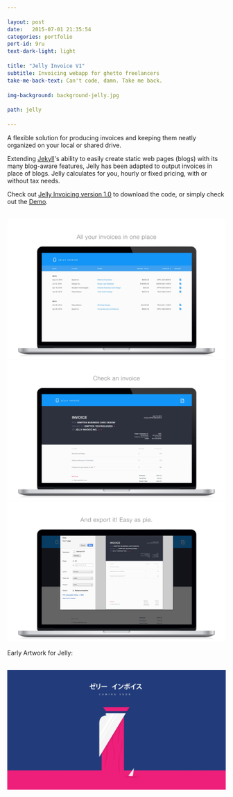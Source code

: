 ```yaml
---

layout: post
date:   2015-07-01 21:35:54
categories: portfolio
port-id: 9ru
text-dark-light: light

title: "Jelly Invoice V1"
subtitle: Invoicing webapp for ghetto freelancers
take-me-back-text: Can't code, damn. Take me back.

img-background: background-jelly.jpg

path: jelly

---
```


A flexible solution for producing invoices and keeping them neatly organized on your local or shared drive.

Extending <a href="http://jekyllrb.com/" target="_blank">Jekyll</a>'s ability to easily create static web pages (blogs) with its many blog-aware features, Jelly has been adapted to output invoices in place of blogs. Jelly calculates for you, hourly or fixed pricing, with or without tax needs.

Check out <a href="http://mrurka.github.io/jelly-invoice-website/" target="_blank">Jelly Invoicing version 1.0</a> to download the code, or simply check out the <a href="http://mrurka.github.io/jelly-invoice/" target="_blank">Demo</a>.

<div class="image-container">
    <img class="clear" src=""/>
    <img class="w4" src="./img/work/jelly/jelly-invoice-screen1.jpg" alt="Preview of Jelly Invoice's Index of Invoices"/>
    <img class="w4" src="./img/work/jelly/jelly-invoice-screen2.jpg" alt="Preview of Jelly Invoice Invoice Page"/>
    <img class="w4" src="./img/work/jelly/jelly-invoice-screen3.jpg" alt="Preview of Jelly Invoice Exporting an invoice"/>
</div>

Early Artwork for Jelly:

<div class="image-container">
    <img class="clear" src=""/>
    <img class="w4" src="./img/work/jelly/jelly-invoice-wide.jpg" alt="Promo photo for Jelly Invoice"/>
</div>
